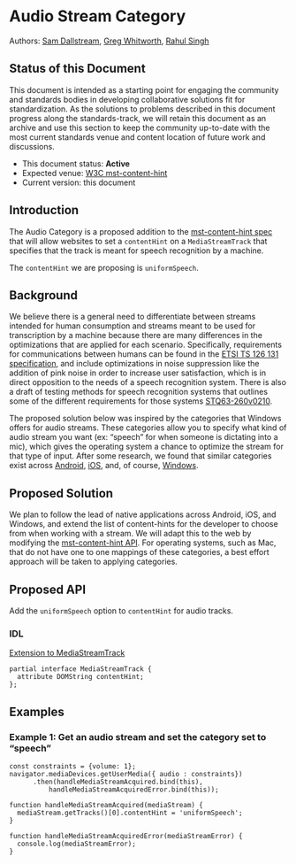 # Audio Stream Category
Authors: [Sam Dallstream](https://github.com/sjdallst), [Greg Whitworth](https://github.com/gregwhitworth), [Rahul Singh](https://github.com/rahulsingh-msft)

## Status of this Document
This document is intended as a starting point for engaging the community and standards bodies in developing collaborative solutions fit for standardization. As the solutions to problems described in this document progress along the standards-track, we will retain this document as an archive and use this section to keep the community up-to-date with the most current standards venue and content location of future work and discussions.
* This document status: **Active**
* Expected venue: [W3C mst-content-hint](https://w3c.github.io/mst-content-hint/) 
* Current version: this document

## Introduction

The Audio Category is a proposed addition to the [mst-content-hint spec](https://github.com/w3c/mst-content-hint) that will allow websites to set a ```contentHint``` on a ```MediaStreamTrack``` that specifies that the track is meant for speech recognition by a machine.

The ```contentHint``` we are proposing is ```uniformSpeech```.

## Background

We believe there is a general need to differentiate between streams intended for human consumption and streams meant to be used for transcription by a machine because there are many differences in the optimizations that are applied for each scenario. Specifically, requirements for communications between humans can be found in the [ETSI TS 126 131 specification](https://www.etsi.org/deliver/etsi_ts/126100_126199/126131/12.03.00_60/ts_126131v120300p.pdf), and include optimizations in noise suppression like the addition of pink noise in order to increase user satisfaction, which is in direct opposition to the needs of a speech recognition system. There is also a draft of testing methods for speech recognition systems that outlines some of the different requirements for those systems [STQ63-260v0210](https://drive.google.com/file/d/1y_i7NkXbCuRWznYRl9dacy3xDdH2e7-m/view?usp=sharing).

The proposed solution below was inspired by the categories that Windows offers for audio streams. These categories allow you to specify what kind of audio stream you want (ex: “speech” for when someone is dictating into a mic), which gives the operating system a chance to optimize the stream for that type of input. After some research, we found that similar categories exist across [Android](https://developer.android.com/reference/android/media/AudioAttributes.html), [iOS](https://developer.apple.com/documentation/avfoundation/avaudiosessionmode?language=objc), and, of course, [Windows](https://docs.microsoft.com/en-us/windows-hardware/drivers/audio/audio-signal-processing-modes).

## Proposed Solution

We plan to follow the lead of native applications across Android, iOS, and Windows, and extend the list of content-hints for the developer to choose from when working with a stream. We will adapt this to the web by modifying the [mst-content-hint API](https://w3c.github.io/mst-content-hint/). For operating systems, such as Mac, that do not have one to one mappings of these categories, a best effort approach will be taken to applying categories.

## Proposed API

Add the ```uniformSpeech``` option to ```contentHint``` for audio tracks.

### IDL

[Extension to MediaStreamTrack](https://w3c.github.io/mst-content-hint/#mediastreamtrack-extension)
```
partial interface MediaStreamTrack {
  attribute DOMString contentHint;
};
```

## Examples

### Example 1: Get an audio stream and set the category set to “speech”
```
const constraints = {volume: 1}; 
navigator.mediaDevices.getUserMedia({ audio : constraints})
      .then(handleMediaStreamAcquired.bind(this),
          handleMediaStreamAcquiredError.bind(this));

function handleMediaStreamAcquired(mediaStream) {
  mediaStream.getTracks()[0].contentHint = 'uniformSpeech';
}

function handleMediaStreamAcquiredError(mediaStreamError) {
  console.log(mediaStreamError);
}
```
